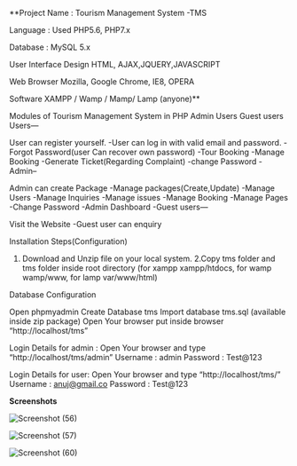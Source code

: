 **Project Name : 	Tourism Management System -TMS

Language   :   Used	PHP5.6, PHP7.x

Database	  :   MySQL 5.x

User Interface Design	HTML, AJAX,JQUERY,JAVASCRIPT

Web Browser	Mozilla, Google Chrome, IE8, OPERA

Software	XAMPP / Wamp / Mamp/ Lamp (anyone)**

Modules of Tourism Management System in PHP
Admin
Users
Guest users
Users—

User can register yourself.
-User can log in with valid email and password.
-Forgot Password(user Can recover own password)
-Tour Booking
-Manage Booking
-Generate Ticket(Regarding Complaint)
-change Password
-Admin–

Admin can create Package
-Manage packages(Create,Update)
-Manage Users
-Manage Inquiries
-Manage issues
-Manage Booking
-Manage Pages
-Change Password
-Admin Dashboard
-Guest users—

Visit the Website
-Guest user can enquiry


Installation Steps(Configuration)
1. Download and Unzip file on your local system.
2.Copy tms folder and tms folder inside root directory (for xampp xampp/htdocs, for wamp wamp/www, for lamp var/www/html)

Database Configuration

Open phpmyadmin
Create Database tms
Import database tms.sql (available inside zip package)
Open Your browser put inside browser “http://localhost/tms”

Login Details for admin : 
Open Your browser and type  “http://localhost/tms/admin”
Username : admin
Password : Test@123

Login Details for user: 
Open Your browser and type “http://localhost/tms/”
Username : anuj@gmail.co
Password : Test@123

**Screenshots**

![Screenshot (56)](https://github.com/Yashwanth023/Tourism-management-system/assets/143989092/2b32ee59-82db-4ad5-b0d1-e5f18519de22)

![Screenshot (57)](https://github.com/Yashwanth023/Tourism-management-system/assets/143989092/1a165640-b214-4575-a78a-dbbd2a631708)

![Screenshot (60)](https://github.com/Yashwanth023/Tourism-management-system/assets/143989092/4e069871-63e3-41fc-b333-c068bc960663)



